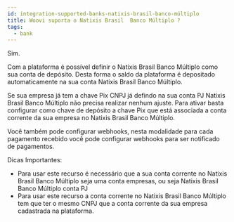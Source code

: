 ```yaml
---
id: integration-supported-banks-natixis-brasil-banco-múltiplo
title: Woovi suporta o Natixis Brasil  Banco Múltiplo ?
tags:
  - bank
---
```


Sim.

Com a plataforma é possível definir o Natixis Brasil  Banco Múltiplo como sua conta de depósito. Desta forma o saldo da plataforma é depositado automaticamente na sua conta Natixis Brasil  Banco Múltiplo.

Se sua empresa já tem a chave Pix CNPJ já defindo na sua conta PJ Natixis Brasil  Banco Múltiplo não precisa realizar nenhum ajuste. Para ativar basta configurar como chave de depósito a chave Pix que está associada a conta corrente da sua empresa no Natixis Brasil  Banco Múltiplo.

Você também pode configurar webhooks, nesta modalidade para cada pagamento recebido você pode configurar webhooks para ser notificado de pagamentos.

Dicas Importantes:

- Para usar este recurso é necessário que a sua conta corrente no Natixis Brasil  Banco Múltiplo seja uma conta empresas, ou seja Natixis Brasil  Banco Múltiplo conta PJ
- Para usar este recurso a conta corrente no Natixis Brasil  Banco Múltiplo tem que ter o mesmo CNPJ que a conta corrente da sua empresa cadastrada na plataforma.
